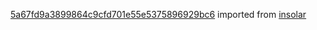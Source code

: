 [5a67fd9a3899864c9cfd701e55e5375896929bc6](https://github.com/insolar/insolar/commit/5a67fd9a3899864c9cfd701e55e5375896929bc6) imported from [insolar](https://github.com/insolar/insolar)
